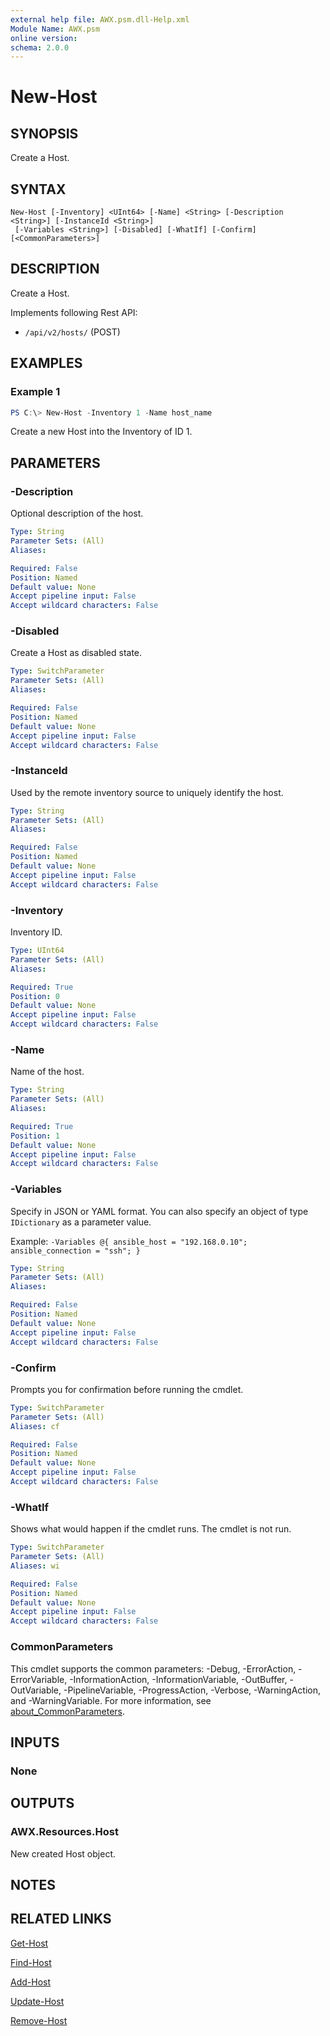 ```yaml
---
external help file: AWX.psm.dll-Help.xml
Module Name: AWX.psm
online version:
schema: 2.0.0
---
```


# New-Host

## SYNOPSIS
Create a Host.

## SYNTAX

```
New-Host [-Inventory] <UInt64> [-Name] <String> [-Description <String>] [-InstanceId <String>]
 [-Variables <String>] [-Disabled] [-WhatIf] [-Confirm] [<CommonParameters>]
```

## DESCRIPTION
Create a Host.

Implements following Rest API:  
- `/api/v2/hosts/` (POST)

## EXAMPLES

### Example 1
```powershell
PS C:\> New-Host -Inventory 1 -Name host_name
```

Create a new Host into the Inventory of ID 1.

## PARAMETERS

### -Description
Optional description of the host.

```yaml
Type: String
Parameter Sets: (All)
Aliases:

Required: False
Position: Named
Default value: None
Accept pipeline input: False
Accept wildcard characters: False
```

### -Disabled
Create a Host as disabled state.

```yaml
Type: SwitchParameter
Parameter Sets: (All)
Aliases:

Required: False
Position: Named
Default value: None
Accept pipeline input: False
Accept wildcard characters: False
```

### -InstanceId
Used by the remote inventory source to uniquely identify the host.

```yaml
Type: String
Parameter Sets: (All)
Aliases:

Required: False
Position: Named
Default value: None
Accept pipeline input: False
Accept wildcard characters: False
```

### -Inventory
Inventory ID.

```yaml
Type: UInt64
Parameter Sets: (All)
Aliases:

Required: True
Position: 0
Default value: None
Accept pipeline input: False
Accept wildcard characters: False
```

### -Name
Name of the host.

```yaml
Type: String
Parameter Sets: (All)
Aliases:

Required: True
Position: 1
Default value: None
Accept pipeline input: False
Accept wildcard characters: False
```

### -Variables
Specify in JSON or YAML format.
You can also specify an object of type `IDictionary` as a parameter value.

Example: `-Variables @{ ansible_host = "192.168.0.10"; ansible_connection = "ssh"; }`

```yaml
Type: String
Parameter Sets: (All)
Aliases:

Required: False
Position: Named
Default value: None
Accept pipeline input: False
Accept wildcard characters: False
```

### -Confirm
Prompts you for confirmation before running the cmdlet.

```yaml
Type: SwitchParameter
Parameter Sets: (All)
Aliases: cf

Required: False
Position: Named
Default value: None
Accept pipeline input: False
Accept wildcard characters: False
```

### -WhatIf
Shows what would happen if the cmdlet runs.
The cmdlet is not run.

```yaml
Type: SwitchParameter
Parameter Sets: (All)
Aliases: wi

Required: False
Position: Named
Default value: None
Accept pipeline input: False
Accept wildcard characters: False
```

### CommonParameters
This cmdlet supports the common parameters: -Debug, -ErrorAction, -ErrorVariable, -InformationAction, -InformationVariable, -OutBuffer, -OutVariable, -PipelineVariable, -ProgressAction, -Verbose, -WarningAction, and -WarningVariable. For more information, see [about_CommonParameters](http://go.microsoft.com/fwlink/?LinkID=113216).

## INPUTS

### None
## OUTPUTS

### AWX.Resources.Host
New created Host object.

## NOTES

## RELATED LINKS

[Get-Host](Get-Host.md)

[Find-Host](Find-Host.md)

[Add-Host](Add-Host.md)

[Update-Host](Update-Host.md)

[Remove-Host](Remove-Host.md)
